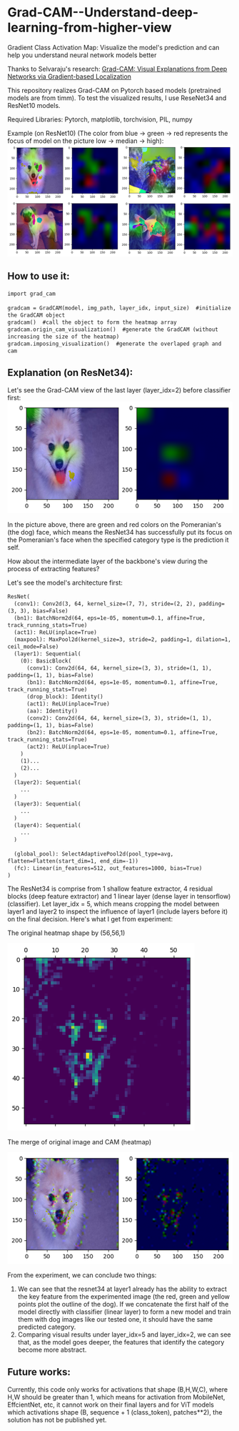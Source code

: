 # Grad-CAM--Understand-deep-learning-from-higher-view
Gradient Class Activation Map: Visualize the model's prediction and can help you understand neural network models better

Thanks to Selvaraju's research: [Grad-CAM: Visual Explanations from Deep Networks via Gradient-based Localization](https://arxiv.org/abs/1610.02391)

This repository realizes Grad-CAM on Pytorch based models (pretrained models are from timm). To test the visualized results, I use ReseNet34 and ResNet10 models.

Required Libraries: Pytorch, matplotlib, torchvision, PIL, numpy

Example (on ResNet10) (The color from blue -> green -> red represents the focus of model on the picture low -> median -> high):
![Grad-CAM-with-resnet10](graphs/resnet10-targe_layer-2.png)

## How to use it:
```
import grad_cam

gradcam = GradCAM(model, img_path, layer_idx, input_size)  #initialize the GradCAM object
gradcam()  #call the object to form the heatmap array
gradcam.origin_cam_visualization()  #generate the GradCAM (without increasing the size of the heatmap)
gradcam.imposing_visualization()  #generate the overlaped graph and cam
```


## Explanation (on ResNet34):

Let's see the Grad-CAM view of the last layer (layer_idx=2) before classifier first:
![resnet34-2](graphs/resnet34-2.png)

In the picture above, there are green and red colors on the Pomeranian's (the dog) face, which means the ResNet34 has successfully put its focus on the Pomeranian's face when the specified category type is the prediction it self.

How about the intermediate layer of the backbone's view during the process of extracting features?

Let's see the model's architecture first:
```
ResNet(
  (conv1): Conv2d(3, 64, kernel_size=(7, 7), stride=(2, 2), padding=(3, 3), bias=False)
  (bn1): BatchNorm2d(64, eps=1e-05, momentum=0.1, affine=True, track_running_stats=True)
  (act1): ReLU(inplace=True)
  (maxpool): MaxPool2d(kernel_size=3, stride=2, padding=1, dilation=1, ceil_mode=False)
  (layer1): Sequential(
    (0): BasicBlock(
      (conv1): Conv2d(64, 64, kernel_size=(3, 3), stride=(1, 1), padding=(1, 1), bias=False)
      (bn1): BatchNorm2d(64, eps=1e-05, momentum=0.1, affine=True, track_running_stats=True)
      (drop_block): Identity()
      (act1): ReLU(inplace=True)
      (aa): Identity()
      (conv2): Conv2d(64, 64, kernel_size=(3, 3), stride=(1, 1), padding=(1, 1), bias=False)
      (bn2): BatchNorm2d(64, eps=1e-05, momentum=0.1, affine=True, track_running_stats=True)
      (act2): ReLU(inplace=True)
    )
    (1)...
    (2)...
  )
  (layer2): Sequential(
    ...
  )
  (layer3): Sequential(
    ...
  )
  (layer4): Sequential(
    ...
  )

  (global_pool): SelectAdaptivePool2d(pool_type=avg, flatten=Flatten(start_dim=1, end_dim=-1))
  (fc): Linear(in_features=512, out_features=1000, bias=True)
)
```

The ResNet34 is comprise from 1 shallow feature extractor, 4 residual blocks (deep feature extractor) and 1 linear layer (dense layer in tensorflow) (classifier).
Let layer_idx = 5, which means cropping the model between layer1 and layer2 to inspect the influence of layer1 (include layers before it) on the final decision.
Here's what I get from experiment:

The original heatmap shape by (56,56,1)

![original heatmap of resnet34](graphs/resnet34-5-origin.png)


The merge of original image and CAM (heatmap)

![Grad-CAM of resnet34](graphs/resnet34-5.png)

From the experiment, we can conclude two things:
1. We can see that the resnet34 at layer1 already has the ability to extract the key feature from the experimented image (the red, green and yellow points plot the outline of the dog). If we concatenate the first half of the model directly with classifier (linear layer) to form a new model and train them with dog images like our tested one, it should have the same predicted category.
2. Comparing visual results under layer_idx=5 and layer_idx=2, we can see that, as the model goes deeper, the features that identify the category become more abstract.

## Future works:
Currently, this code only works for activations that shape (B,H,W,C), where H,W should be greater than 1, which means for activation from MobileNet, EffcientNet, etc, it cannot work on their final layers and for ViT models which activations shape (B, sequence + 1 (class_token), patches**2), the solution has not be published yet.
